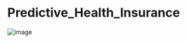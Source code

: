 # Predictive_Health_Insurance

![image](https://github.com/user-attachments/assets/920c4773-fc7e-4221-b085-abe65551ecc3)
